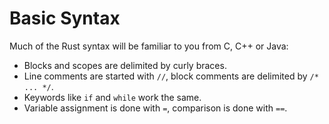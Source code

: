 # Basic Syntax

Much of the Rust syntax will be familiar to you from C, C++ or Java:

- Blocks and scopes are delimited by curly braces.
- Line comments are started with `//`, block comments are delimited by `/* ... */`.
- Keywords like `if` and `while` work the same.
- Variable assignment is done with `=`, comparison is done with `==`.
